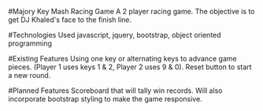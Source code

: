#Majory Key Mash Racing Game
A 2 player racing game.  The objective is to get DJ Khaled's face to the finish line.  

#Technologies Used
javascript, jquery, bootstrap, object oriented programming

#Existing Features
Using one key or alternating keys to advance game pieces.  (Player 1 uses keys 1 & 2, Player 2 uses 9 & 0). Reset button to start a new round.

#Planned Features
Scoreboard that will tally win records.  Will also incorporate bootstrap styling to make the game responsive.
